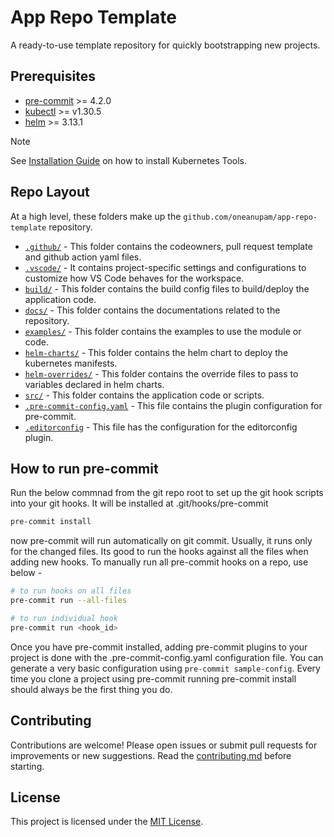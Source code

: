 # App Repo Template

A ready-to-use template repository for quickly bootstrapping new projects.

## Prerequisites

- [pre-commit](https://pre-commit.com/) >= 4.2.0
- [kubectl](https://kubernetes.io/docs/tasks/tools/) >= v1.30.5
- [helm](https://helm.sh/) >= 3.13.1

> [!NOTE]
> See [Installation Guide](https://kubernetes.io/docs/tasks/tools/) on how to install Kubernetes Tools.

## Repo Layout
At a high level, these folders make up the `github.com/oneanupam/app-repo-template` repository.

- [`.github/`](./.github) - This folder contains the codeowners, pull request template and github action yaml files.
- [`.vscode/`](./.vscode) - It contains project-specific settings and configurations to customize how VS Code behaves for the workspace.
- [`build/`](./build) - This folder contains the build config files to build/deploy the application code.
- [`docs/`](./docs) - This folder contains the documentations related to the repository.
- [`examples/`](./examples) - This folder contains the examples to use the module or code.
- [`helm-charts/`](./helm-charts) - This folder contains the helm chart to deploy the kubernetes manifests.
- [`helm-overrides/`](./helm-overrides) - This folder contains the override files to pass to variables declared in helm charts.
- [`src/`](./src) - This folder contains the application code or scripts.
- [`.pre-commit-config.yaml`](.pre-commit-config.yaml) - This file contains the plugin configuration for pre-commit.
- [`.editorconfig`](.editorconfig) - This file has the configuration for the editorconfig plugin.

## How to run pre-commit
Run the below commnad from the git repo root to set up the git hook scripts into your git hooks. It will be installed at .git/hooks/pre-commit

```bash
pre-commit install
```

now pre-commit will run automatically on git commit. Usually, it runs only for the changed files. Its good to run the hooks against all the files when adding new hooks. To manually run all pre-commit hooks on a repo, use below -

```bash
# to run hooks on all files
pre-commit run --all-files

# to run individual hook
pre-commit run <hook_id>
```

Once you have pre-commit installed, adding pre-commit plugins to your project is done with the .pre-commit-config.yaml configuration file. You can generate a very basic configuration using `pre-commit sample-config`. Every time you clone a project using pre-commit running pre-commit install should always be the first thing you do.

## Contributing

Contributions are welcome! Please open issues or submit pull requests for improvements or new suggestions. Read the [contributing.md](CONTRIBUTING.md) before starting.

## License

This project is licensed under the [MIT License](LICENSE).
